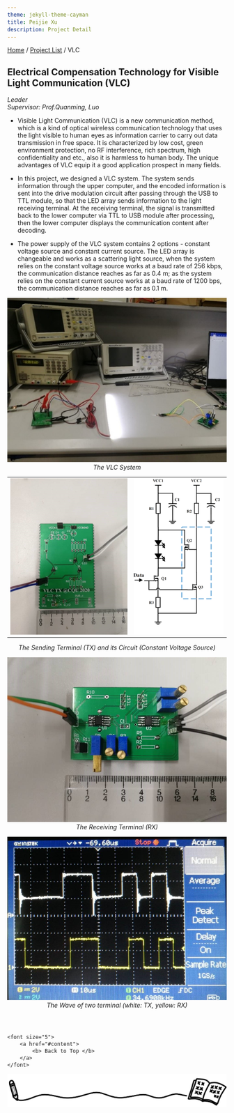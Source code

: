 ```yaml
---
theme: jekyll-theme-cayman
title: Peijie Xu
description: Project Detail
---
```

[Home](../index.html) / [Project List](Projects_index.html) / VLC
  
## Electrical Compensation Technology for Visible Light Communication (VLC)

_Leader_   
_Supervisor: Prof.Quanming, Luo_  
  
* Visible Light Communication (VLC) is a new communication method, which is a kind of optical wireless communication technology that uses the light visible to human eyes as information carrier to carry out data transmission in free space. It is characterized by low cost, green environment protection, no RF interference, rich spectrum, high confidentiality and etc., also it is harmless to human body. The unique advantages of VLC equip it a good application prospect in many fields.
  
* In this project, we designed a VLC system. The system sends information through the upper computer, and the encoded information is sent into the drive modulation circuit after passing through the USB to TTL module, so that the LED array sends information to the light receiving terminal. At the receiving terminal, the signal is transmitted back to the lower computer via TTL to USB module after processing, then the lower computer displays the communication content after decoding.
  
* The power supply of the VLC system contains 2 options - constant voltage source and constant current source. The LED array is changeable and works as a scattering light source, when the system relies on the constant voltage source works at a baud rate of 256 kbps, the communication distance reaches as far as 0.4 m; as the system relies on the constant current source works at a baud rate of 1200 bps, the communication distance reaches as far as 0.1 m.

<center class="half">
    <img src="pic/3_4.jpg" />
</center>
<p style="margin-top: 0em; margin-bottom: 1em; text-align: center;" ><i>The VLC System</i></p>


<table align="center">
<tr>
<td><img src="pic/3_2.jpg" style="max-height: 500px;"  border=0 /></td>
<td><img src="pic/3_1.png" style="max-height: 500px;"  border=0 /></td>
</tr></table> 

<p style="margin-top: 0em; margin-bottom: 1em; text-align: center;" ><i>The Sending Terminal (TX) and its Circuit (Constant Voltage Source)</i></p>

<center class="half">
    <img src="pic/3_3.jpg" style="max-height: 500px;"/>
</center>
<p style="margin-top: 0em; margin-bottom: 1em; text-align: center;" ><i>The Receiving Terminal (RX) </i></p>

<center class="half">
    <img src="pic/3_5.jpg" style="max-height: 500px;"/>
</center>
<p style="margin-top: 0em; margin-bottom: 1em; text-align: center;" ><i>The Wave of two terminal (white: TX, yellow: RX)</i></p>

<p style="margin-top: 4em; text-align: center;">
	
	<font size="5">
		<a href="#content">
			<b> Back to Top </b>
		</a>
	</font>
	
</p>

<center class="half">
	<img src="../assets/pic/cut.png" />
</center>